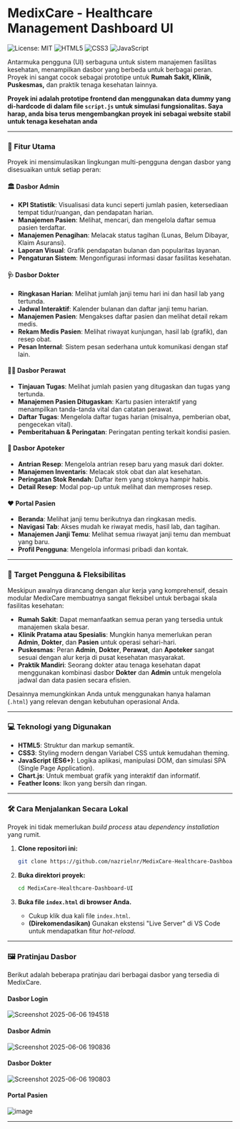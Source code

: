 # MedixCare - Healthcare Management Dashboard UI

![License: MIT](https://img.shields.io/badge/License-MIT-blue.svg)
![HTML5](https://img.shields.io/badge/HTML5-E34F26?style=for-the-badge&logo=html5&logoColor=white)
![CSS3](https://img.shields.io/badge/CSS3-1572B6?style=for-the-badge&logo=css3&logoColor=white)
![JavaScript](https://img.shields.io/badge/JavaScript-F7DF1E?style=for-the-badge&logo=javascript&logoColor=black)

Antarmuka pengguna (UI) serbaguna untuk sistem manajemen fasilitas kesehatan, menampilkan dasbor yang berbeda untuk berbagai peran. Proyek ini sangat cocok sebagai prototipe untuk **Rumah Sakit, Klinik, Puskesmas,** dan praktik tenaga kesehatan lainnya.

**Proyek ini adalah prototipe frontend dan menggunakan data dummy yang di-hardcode di dalam file `script.js` untuk simulasi fungsionalitas. Saya harap, anda bisa terus mengembangkan proyek ini sebagai website stabil untuk tenaga kesehatan anda**

---

### 🚀 Fitur Utama

Proyek ini mensimulasikan lingkungan multi-pengguna dengan dasbor yang disesuaikan untuk setiap peran:

#### 🏛️ Dasbor Admin
- **KPI Statistik**: Visualisasi data kunci seperti jumlah pasien, ketersediaan tempat tidur/ruangan, dan pendapatan harian.
- **Manajemen Pasien**: Melihat, mencari, dan mengelola daftar semua pasien terdaftar.
- **Manajemen Penagihan**: Melacak status tagihan (Lunas, Belum Dibayar, Klaim Asuransi).
- **Laporan Visual**: Grafik pendapatan bulanan dan popularitas layanan.
- **Pengaturan Sistem**: Mengonfigurasi informasi dasar fasilitas kesehatan.

#### 🩺 Dasbor Dokter
- **Ringkasan Harian**: Melihat jumlah janji temu hari ini dan hasil lab yang tertunda.
- **Jadwal Interaktif**: Kalender bulanan dan daftar janji temu harian.
- **Manajemen Pasien**: Mengakses daftar pasien dan melihat detail rekam medis.
- **Rekam Medis Pasien**: Melihat riwayat kunjungan, hasil lab (grafik), dan resep obat.
- **Pesan Internal**: Sistem pesan sederhana untuk komunikasi dengan staf lain.

#### 👩‍⚕️ Dasbor Perawat
- **Tinjauan Tugas**: Melihat jumlah pasien yang ditugaskan dan tugas yang tertunda.
- **Manajemen Pasien Ditugaskan**: Kartu pasien interaktif yang menampilkan tanda-tanda vital dan catatan perawat.
- **Daftar Tugas**: Mengelola daftar tugas harian (misalnya, pemberian obat, pengecekan vital).
- **Pemberitahuan & Peringatan**: Peringatan penting terkait kondisi pasien.

#### 💊 Dasbor Apoteker
- **Antrian Resep**: Mengelola antrian resep baru yang masuk dari dokter.
- **Manajemen Inventaris**: Melacak stok obat dan alat kesehatan.
- **Peringatan Stok Rendah**: Daftar item yang stoknya hampir habis.
- **Detail Resep**: Modal pop-up untuk melihat dan memproses resep.

#### ❤️ Portal Pasien
- **Beranda**: Melihat janji temu berikutnya dan ringkasan medis.
- **Navigasi Tab**: Akses mudah ke riwayat medis, hasil lab, dan tagihan.
- **Manajemen Janji Temu**: Melihat semua riwayat janji temu dan membuat yang baru.
- **Profil Pengguna**: Mengelola informasi pribadi dan kontak.

---

### 🎯 **Target Pengguna & Fleksibilitas**

Meskipun awalnya dirancang dengan alur kerja yang komprehensif, desain modular MedixCare membuatnya sangat fleksibel untuk berbagai skala fasilitas kesehatan:

-   **Rumah Sakit**: Dapat memanfaatkan semua peran yang tersedia untuk manajemen skala besar.
-   **Klinik Pratama atau Spesialis**: Mungkin hanya memerlukan peran **Admin**, **Dokter**, dan **Pasien** untuk operasi sehari-hari.
-   **Puskesmas**: Peran **Admin**, **Dokter**, **Perawat**, dan **Apoteker** sangat sesuai dengan alur kerja di pusat kesehatan masyarakat.
-   **Praktik Mandiri**: Seorang dokter atau tenaga kesehatan dapat menggunakan kombinasi dasbor **Dokter** dan **Admin** untuk mengelola jadwal dan data pasien secara efisien.

Desainnya memungkinkan Anda untuk menggunakan hanya halaman (`.html`) yang relevan dengan kebutuhan operasional Anda.

---

### 💻 Teknologi yang Digunakan

- **HTML5**: Struktur dan markup semantik.
- **CSS3**: Styling modern dengan Variabel CSS untuk kemudahan theming.
- **JavaScript (ES6+)**: Logika aplikasi, manipulasi DOM, dan simulasi SPA (Single Page Application).
- **Chart.js**: Untuk membuat grafik yang interaktif dan informatif.
- **Feather Icons**: Ikon yang bersih dan ringan.

---

### 🛠️ Cara Menjalankan Secara Lokal

Proyek ini tidak memerlukan *build process* atau *dependency installation* yang rumit.

1.  **Clone repositori ini:**
    ```bash
    git clone https://github.com/nazrielnr/MedixCare-Healthcare-Dashboard-UI.git
    ```

2.  **Buka direktori proyek:**
    ```bash
    cd MedixCare-Healthcare-Dashboard-UI
    ```

3.  **Buka file `index.html` di browser Anda.**
    - Cukup klik dua kali file `index.html`.
    - **(Direkomendasikan)** Gunakan ekstensi "Live Server" di VS Code untuk mendapatkan fitur *hot-reload*.

---

### 🖼️ Pratinjau Dasbor

Berikut adalah beberapa pratinjau dari berbagai dasbor yang tersedia di MedixCare.

#### Dasbor Login
![Screenshot 2025-06-06 194518](https://github.com/user-attachments/assets/c32af43a-1ccc-4425-ba18-4d6f9f30329f)

#### Dasbor Admin
![Screenshot 2025-06-06 190836](https://github.com/user-attachments/assets/d46ecec3-76ae-4a3a-86f8-879ff3ea4f2a)

#### Dasbor Dokter
![Screenshot 2025-06-06 190803](https://github.com/user-attachments/assets/82c80e57-a2d6-4f94-948e-8ca4e6ea88f7)

#### Portal Pasien
![image](https://github.com/user-attachments/assets/10df139f-299d-4b55-bc18-5683e145f631)

---

